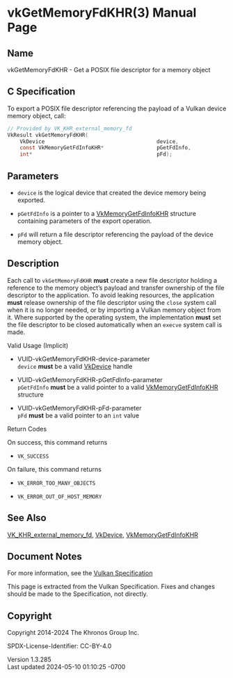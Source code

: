 # vkGetMemoryFdKHR(3) Manual Page

## Name

vkGetMemoryFdKHR - Get a POSIX file descriptor for a memory object



## <a href="#_c_specification" class="anchor"></a>C Specification

To export a POSIX file descriptor referencing the payload of a Vulkan
device memory object, call:

``` c
// Provided by VK_KHR_external_memory_fd
VkResult vkGetMemoryFdKHR(
    VkDevice                                    device,
    const VkMemoryGetFdInfoKHR*                 pGetFdInfo,
    int*                                        pFd);
```

## <a href="#_parameters" class="anchor"></a>Parameters

- `device` is the logical device that created the device memory being
  exported.

- `pGetFdInfo` is a pointer to a
  [VkMemoryGetFdInfoKHR](https://registry.khronos.org/vulkan/specs/1.3-extensions/man/html/VkMemoryGetFdInfoKHR.html) structure containing
  parameters of the export operation.

- `pFd` will return a file descriptor referencing the payload of the
  device memory object.

## <a href="#_description" class="anchor"></a>Description

Each call to `vkGetMemoryFdKHR` **must** create a new file descriptor
holding a reference to the memory object’s payload and transfer
ownership of the file descriptor to the application. To avoid leaking
resources, the application **must** release ownership of the file
descriptor using the `close` system call when it is no longer needed, or
by importing a Vulkan memory object from it. Where supported by the
operating system, the implementation **must** set the file descriptor to
be closed automatically when an `execve` system call is made.

Valid Usage (Implicit)

- <a href="#VUID-vkGetMemoryFdKHR-device-parameter"
  id="VUID-vkGetMemoryFdKHR-device-parameter"></a>
  VUID-vkGetMemoryFdKHR-device-parameter  
  `device` **must** be a valid [VkDevice](https://registry.khronos.org/vulkan/specs/1.3-extensions/man/html/VkDevice.html) handle

- <a href="#VUID-vkGetMemoryFdKHR-pGetFdInfo-parameter"
  id="VUID-vkGetMemoryFdKHR-pGetFdInfo-parameter"></a>
  VUID-vkGetMemoryFdKHR-pGetFdInfo-parameter  
  `pGetFdInfo` **must** be a valid pointer to a valid
  [VkMemoryGetFdInfoKHR](https://registry.khronos.org/vulkan/specs/1.3-extensions/man/html/VkMemoryGetFdInfoKHR.html) structure

- <a href="#VUID-vkGetMemoryFdKHR-pFd-parameter"
  id="VUID-vkGetMemoryFdKHR-pFd-parameter"></a>
  VUID-vkGetMemoryFdKHR-pFd-parameter  
  `pFd` **must** be a valid pointer to an `int` value

Return Codes

On success, this command returns  
- `VK_SUCCESS`

On failure, this command returns  
- `VK_ERROR_TOO_MANY_OBJECTS`

- `VK_ERROR_OUT_OF_HOST_MEMORY`

## <a href="#_see_also" class="anchor"></a>See Also

[VK_KHR_external_memory_fd](https://registry.khronos.org/vulkan/specs/1.3-extensions/man/html/VK_KHR_external_memory_fd.html),
[VkDevice](https://registry.khronos.org/vulkan/specs/1.3-extensions/man/html/VkDevice.html),
[VkMemoryGetFdInfoKHR](https://registry.khronos.org/vulkan/specs/1.3-extensions/man/html/VkMemoryGetFdInfoKHR.html)

## <a href="#_document_notes" class="anchor"></a>Document Notes

For more information, see the <a
href="https://registry.khronos.org/vulkan/specs/1.3-extensions/html/vkspec.html#vkGetMemoryFdKHR"
target="_blank" rel="noopener">Vulkan Specification</a>

This page is extracted from the Vulkan Specification. Fixes and changes
should be made to the Specification, not directly.

## <a href="#_copyright" class="anchor"></a>Copyright

Copyright 2014-2024 The Khronos Group Inc.

SPDX-License-Identifier: CC-BY-4.0

Version 1.3.285  
Last updated 2024-05-10 01:10:25 -0700
